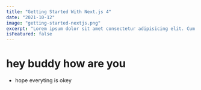 ```yaml
---
title: "Getting Started With Next.js 4"
date: "2021-10-12"
image: "getting-started-nextjs.png"
excerpt: "Lorem ipsum dolor sit amet consectetur adipisicing elit. Cum exercitationem fuga temporibus atque quod voluptate illum dicta eum optio eius?"
isFeatured: false
---
```


# hey buddy how are you

- hope everyting is okey
